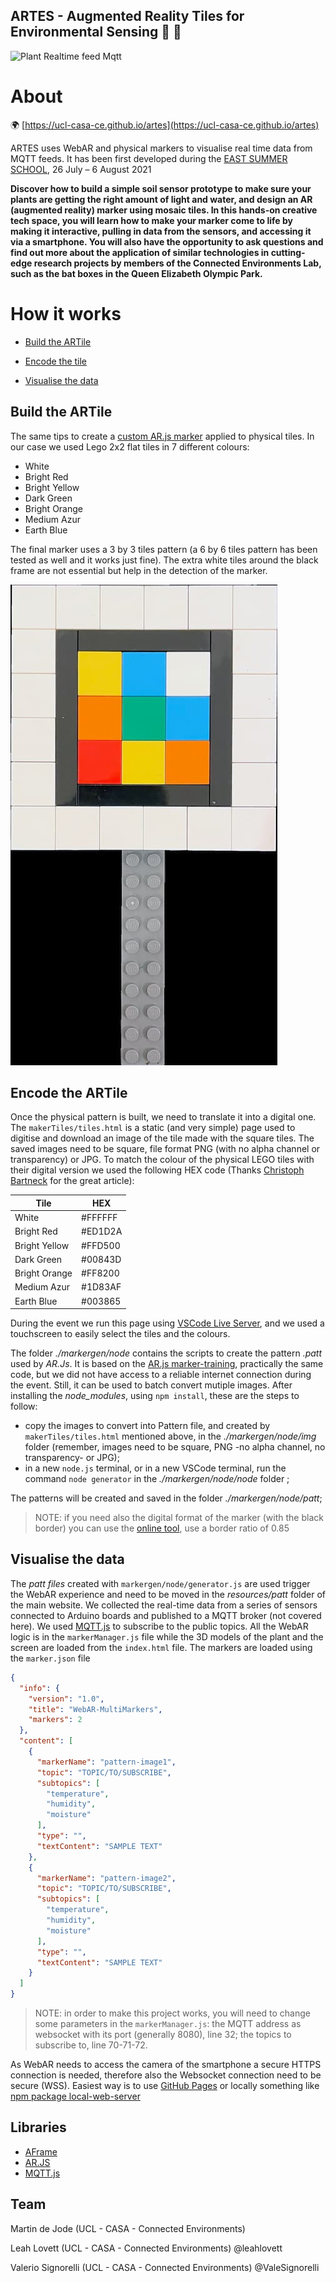 ## ARTES - Augmented Reality Tiles for Environmental Sensing :diamond_shape_with_a_dot_inside: :seedling:

![Plant Realtime feed Mqtt](./docs/ARTES_Mqtt.gif)

# About

:earth_africa: [https://ucl-casa-ce.github.io/artes](https://ucl-casa-ce.github.io/artes)

ARTES uses WebAR and physical markers to visualise real time data from MQTT feeds. It has been first developed during the [EAST SUMMER SCHOOL](https://www.queenelizabetholympicpark.co.uk/our-story/supporting-communities/education-and-young-people/east-education-summer-school), 26 July – 6 August 2021

__Discover how to build a simple soil sensor prototype to make sure your plants are getting the right amount of light and water, and design an AR (augmented reality) marker using mosaic tiles. In this hands-on creative tech space, you will learn how to make your marker come to life by making it interactive, pulling in data from the sensors, and accessing it via a smartphone. You will also have the opportunity to ask questions and find out more about the application of similar technologies in cutting-edge research projects by members of the Connected Environments Lab, such as the bat boxes in the Queen Elizabeth Olympic Park.__

# How it works

- [Build the ARTile](#build-the-artile)

- [Encode the tile](#encode-the-artile)

- [Visualise the data](#visualise-the-data)

## Build the ARTile

The same tips to create a [custom AR.js marker](https://medium.com/chialab-open-source/10-tips-to-enhance-your-ar-js-app-8b44c6faffca) applied to physical tiles. In our case we used Lego 2x2 flat tiles in 7 different colours:

- White
- Bright Red
- Bright Yellow
- Dark Green
- Bright Orange
- Medium Azur
- Earth Blue

The final marker uses a 3 by 3 tiles pattern (a 6 by 6 tiles pattern has been tested as well and it works just fine). The extra white tiles around the black frame are not essential but help in the detection of the marker.

![Example Plant Mqtt](./docs/Marker_s.jpg)

## Encode the ARTile

Once the physical pattern is built, we need to translate it into a digital one. The `makerTiles/tiles.html` is a static (and very simple) page used to digitise and download an image of the tile made with the square tiles. The saved images need to be square, file format PNG (with no alpha channel or transparency) or JPG. 
To match the colour of the physical LEGO tiles with their digital version we used the following HEX code (Thanks [Christoph Bartneck](https://www.bartneck.de/2016/09/09/the-curious-case-of-lego-colors/) for the great article):

| Tile          |   HEX  |
|---------------|--------|
| White         | #FFFFFF |
| Bright Red    | #ED1D2A |
| Bright Yellow | #FFD500 |
| Dark Green    | #00843D |
| Bright Orange | #FF8200 |
| Medium Azur   | #1D83AF |
| Earth Blue    | #003865 |

During the event we run this page using [VSCode Live Server](https://marketplace.visualstudio.com/items?itemName=ritwickdey.LiveServer), and we used a touchscreen to easily select the tiles and the colours.

The folder _./markergen/node_ contains the scripts to create the pattern _.patt_ used by _AR.Js_. It is based on the [AR.js marker-training](https://github.com/AR-js-org/AR.js/tree/master/three.js/examples/marker-training), practically the same code, but we did not have access to a reliable internet connection during the event. Still, it can be used to batch convert mutiple images.
After installing the _node_modules_, using `npm install`, these are the steps to follow:

- copy the images to convert into Pattern file, and created by `makerTiles/tiles.html` mentioned above,  in the _./markergen/node/img_ folder (remember, images need to be square, PNG -no alpha channel, no transparency- or JPG);
- in a new `node.js` terminal, or in a new VSCode terminal, run the command `node generator` in the _./markergen/node/node_ folder ;

The patterns will be created and saved in the folder _./markergen/node/patt_;

> NOTE: if you need also the digital format of the marker (with the black border) you can use the [online tool](https://ar-js-org.github.io/AR.js/three.js/examples/marker-training/examples/generator.html), use a border ratio of 0.85 

## Visualise the data

The _patt files_ created with `markergen/node/generator.js` are used trigger the WebAR experience and need to be moved in the _resources/patt_ folder of the main website. We collected the real-time data from a series of sensors connected to Arduino boards and published to a MQTT broker (not covered here). We used [MQTT.js](https://github.com/mqttjs/MQTT.js) to subscribe to the public topics. All the WebAR logic is in the `markerManager.js` file while the 3D models of the plant and the screen are loaded from the `index.html` file. The markers are loaded using the `marker.json` file

```json
{
  "info": {
    "version": "1.0",
    "title": "WebAR-MultiMarkers",
    "markers": 2
  },
  "content": [
    {
      "markerName": "pattern-image1",
      "topic": "TOPIC/TO/SUBSCRIBE",
      "subtopics": [
        "temperature",
        "humidity",
        "moisture"
      ],
      "type": "",
      "textContent": "SAMPLE TEXT"
    },
    {
      "markerName": "pattern-image2",
      "topic": "TOPIC/TO/SUBSCRIBE",
      "subtopics": [
        "temperature",
        "humidity",
        "moisture"
      ],
      "type": "",
      "textContent": "SAMPLE TEXT"
    }
  ]
}

```

> NOTE: in order to make this project works, you will need to change some parameters in the `markerManager.js`: the MQTT address as websocket with its port (generally 8080), line 32; the topics to subscribe to, line 70-71-72.

As WebAR needs to access the camera of the smartphone a secure HTTPS connection is needed, therefore also the Websocket connection need to be secure (WSS). Easiest way is to use [GitHub Pages](https://pages.github.com/) or locally something like [npm package local-web-server](https://www.npmjs.com/package/local-web-server)




## Libraries

- [AFrame](https://aframe.io/)
- [AR.JS](https://github.com/AR-js-org/AR.js/)
- [MQTT.js](https://github.com/mqttjs/MQTT.js)

## Team

Martin de Jode (UCL - CASA - Connected Environments)

Leah Lovett (UCL - CASA - Connected Environments) @leahlovett

Valerio Signorelli (UCL - CASA - Connected Environments) @ValeSignorelli
